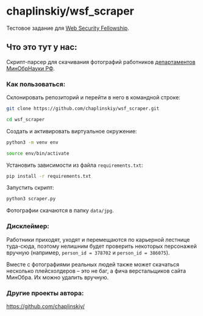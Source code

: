 # chaplinskiy/wsf_scraper
Тестовое задание для [Web Security Fellowship](https://wsf.digsec.org/).

## Что это тут у нас:
Скрипт-парсер для скачивания фотографий работников [департаментов МинОбрНауки РФ](https://minobrnauki.gov.ru/about/deps/).

### Как пользоваться:

Склонировать репозиторий и перейти в него в командной строке:

```bash
git clone https://github.com/chaplinskiy/wsf_scraper.git
```

```bash
cd wsf_scraper
```

Cоздать и активировать виртуальное окружение:

```bash
python3 -m venv env
```

```bash
source env/bin/activate
```

Установить зависимости из файла `requirements.txt`:

```bash
pip install -r requirements.txt
```

Запустить скрипт:

```bash
python3 scraper.py
```

Фотографии скачаются в папку `data/jpg`.

### Дисклеймер:

Работники приходят, уходят и перемещаются по карьерной лестнице туда-сюда, поэтому нелишним будет проверить некоторых персонажей вручную (например, `person_id = 378702` и `person_id = 386075`).

Вместе с фотографиями реальных людей также может скачаться несколько плейсхолдеров – это не баг, а фича верстальщиков сайта МинОбра. Их можно удалить вручную.

### Другие проекты автора:
https://github.com/chaplinskiy/
